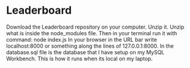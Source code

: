 # Leaderboard

Download the Leaderboard repository on your computer.
Unzip it.
Unzip what is inside the node_modules file.
Then in your terminal run it with command: node index.js
In your browser in the URL bar write localhost:8000 or something along the lines of 127.0.0.1:8000. 
In the database.sql file is the database that I have setup on my MySQL Workbench.
This is how it runs when its local on my laptop.
